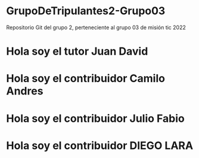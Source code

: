 # GrupoDeTripulantes2-Grupo03
Repositorio Git del grupo 2, perteneciente al grupo 03 de misión tic 2022
# Hola soy el tutor Juan David
# Hola soy el contribuidor Camilo Andres
# Hola soy el contribuidor Julio Fabio
# Hola soy el contribuidor DIEGO LARA
